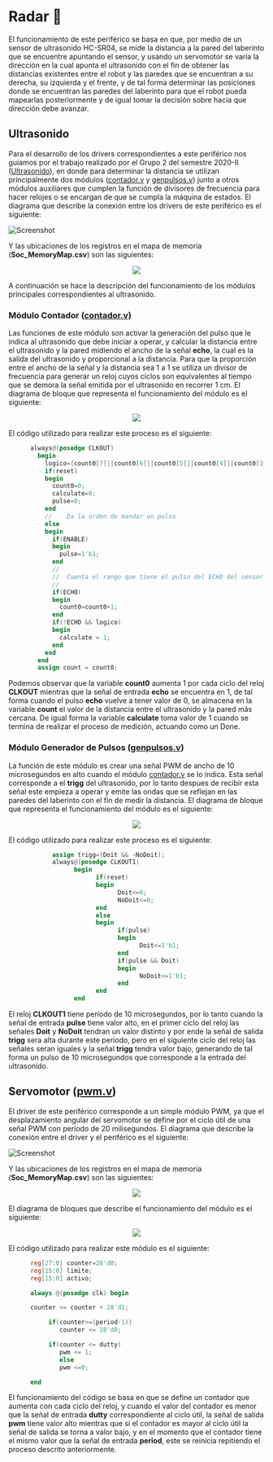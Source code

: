 # Radar 📡
El funcionamiento de este periférico se basa en que, por medio de un sensor de ultrasonido HC-SR04, se mide la distancia a la pared del laberinto que se encuentre apuntando el sensor, y usando un servomotor se varía la dirección en la cual apunta el ultrasonido con el fin de obtener las distancias existentes entre el robot y las paredes que se encuentran a su derecha, su izquierda y el frente, y de tal forma determinar las posiciones donde se encuentran las paredes del laberinto para que el robot pueda mapearlas posteriormente y de igual tomar la decisión sobre hacia que dirección debe avanzar.

## Ultrasonido

Para el desarrollo de los drivers correspondientes a este periférico nos guiamos por el trabajo realizado por el Grupo 2 del semestre 2020-II ([Ultrasonido](https://github.com/unal-edigital2/w07_entrega-_final-grupo02/tree/main/Hardware/Modulos/ultrasonido)), en donde para determinar la distancia se utilizan principalmente dos módulos ([contador.v](/Soc_project/module/verilog/ultrasonido/contador.v) y [genpulsos.v](/Soc_project/module/verilog/ultrasonido/genpulsos.v)) junto a otros módulos auxiliares que cumplen la función de divisores de frecuencia para hacer relojes o se encargan de que se cumpla la máquina de estados. El diagrama que describe la conexión entre los drivers de este periférico es el siguiente:

![Screenshot](/Imagenes/ultra.png)

Y las ubicaciones de los registros en el mapa de memoria (**Soc_MemoryMap.csv**) son las siguientes:

<p align="center">
  <img src="/Imagenes/mem_ultra.PNG" align="center">
</p>


A continuación se hace la descripción del funcionamiento de los módulos principales correspondientes al ultrasonido.

### Módulo Contador ([contador.v](/Soc_project/module/verilog/ultrasonido/contador.v))
Las funciones de este módulo son activar la generación del pulso que le indica al ultrasonido que debe iniciar a operar, y calcular la distancia entre el ultrasonido y la pared midiendo el ancho de la señal **echo**, la cual es la salida del ultrasonido y proporcional a la distancia. Para que la proporción entre el ancho de la señal y la distancia sea 1 a 1 se utiliza un divisor de frecuencia para generar un reloj cuyos ciclos son equivalentes al tiempo que se demora la señal emitida por el ultrasonido en recorrer 1 cm. El diagrama de bloque que representa el funcionamiento del módulo es el siguiente:

<p align="center">
  <img src="/Imagenes/Contador.PNG" align="center">
</p>


El código utilizado para realizar este proceso es el siguiente:

```verilog
      always@(posedge CLKOUT)
        begin
          logico=(count0[7]||count0[6]||count0[5]||count0[4]||count0[3]||count0[2]||count0[1]||count0[0]);
          if(reset)
          begin
            count0=0;
            calculate=0;
            pulse=0;
          end
          //	Da la orden de mandar un pulso
          else
          begin
            if(ENABLE)
            begin
              pulse=1'b1;
            end
            //
            //	Cuenta el rango que tiene el pulso del ECHO del sensor
            //
            if(ECHO)
            begin
              count0=count0+1;
            end
            if(!ECHO && logico)
            begin
              calculate = 1;
            end
          end
        end
        assign count = count0;
```

Podemos observar que la variable **count0** aumenta 1 por cada ciclo del reloj **CLKOUT** mientras que la señal de entrada **echo** se encuentra en 1, de tal forma cuando el pulso **echo** vuelve a tener valor de 0, se almacena en la variable **count** el valor de la distancia entre el ultrasonido y la pared más cercana. De igual forma la variable **calculate** toma valor de 1 cuando se termina de realizar el proceso de medición, actuando como un Done. 

### Módulo Generador de Pulsos ([genpulsos.v](/Soc_project/module/verilog/ultrasonido/genpulsos.v))

La función de este módulo es crear una señal PWM de ancho de 10 microsegundos en alto cuando el módulo [contador.v](/Soc_project/module/verilog/ultrasonido/contador.v) se lo indica. Esta señal corresponde a el **trigg** del ultrasonido, por lo tanto despues de recibir esta señal este empieza a operar y emite las ondas que se reflejan en las paredes del laberinto con el fin de medir la distancia. El diagrama de bloque que representa el funcionamiento del módulo es el siguiente:

<p align="center">
  <img src="/Imagenes/PWM_ultra.PNG" align="center">
</p>


El código utilizado para realizar este proceso es el siguiente:

```verilog
            assign trigg=(Doit && ~NoDoit);
            always@(posedge CLKOUT1)
                  begin
                        if(reset)
                        begin
                              Doit<=0;
                              NoDoit<=0;
                        end
                        else
                        begin
                              if(pulse)
                              begin
                                    Doit<=1'b1;
                              end
                              if(pulse && Doit)
                              begin
                                    NoDoit<=1'b1;
                              end
                        end
                  end
 ```
                 
El reloj **CLKOUT1** tiene período de 10 microsegundos, por lo tanto cuando la señal de entrada **pulse** tiene valor alto, en el primer ciclo del reloj las señales **Doit** y **NoDoit** tendran un valor distinto y por ende la señal de salida **trigg** sera alta durante este período, pero en el siguiente ciclo del reloj las señales seran iguales y la señal **trigg** tendra valor bajo, generando de tal forma un pulso de 10 microsegundos que corresponde a la entrada del ultrasonido.  

## Servomotor ([pwm.v](/Soc_project/module/verilog/ultrasonido/pwm.v))

El driver de este periférico corresponde a un simple módulo PWM, ya que el desplazamiento angular del servomotor se define por el ciclo útil de una señal PWM con período de 20 milisegundos.  El diagrama que describe la conexión entre el driver y el periférico es el siguiente:

![Screenshot](/Imagenes/servos.png)

Y las ubicaciones de los registros en el mapa de memoria (**Soc_MemoryMap.csv**) son las siguientes:

<p align="center">
  <img src="/Imagenes/mem_servo.PNG" align="center">
</p>


El diagrama de bloques que describe el funcionamiento del módulo es el siguiente: 

<p align="center">
  <img src="/Imagenes/pwm.PNG" align="center">
</p>


El código utilizado para realizar este módulo es el siguiente:

```verilog
      reg[27:0] counter=28'd0;
      reg[15:0] limite;
      reg[15:0] activo;

      always @(posedge clk) begin

      counter <= counter + 28'd1;

           if(counter>=(period-1))
              counter <= 28'd0;

           if(counter <= dutty)
              pwm <= 1;
              else
              pwm <=0;

      end
 ```
 
El funcionamiento del código se basa en que se define un contador que aumenta con cada ciclo del reloj, y cuando el valor del contador es menor que la señal de entrada **dutty** correspondiente al ciclo útil, la señal de salida **pwm** tiene valor alto mientras que si el contador es mayor al ciclo útil la señal de salida se torna a valor bajo, y en el momento que el contador tiene el mismo valor que la señal de entrada **period**, este se reinicia repitiendo el proceso descrito anteriormente. 

